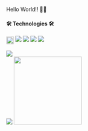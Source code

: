Hello World!! 👋👋


  <div style="display: inline_block">
    <h4>🛠 Technologies  🛠  </h4>
    <img align="center" alt="mat-linux" height="20" width="20" img src="https://cdn.jsdelivr.net/gh/devicons/devicon/icons/linux/linux-original.svg" />  
    <img src="https://img.icons8.com/fluency/48/000000/typescript--v1.png"/>  
    <img src="https://img.icons8.com/color/48/000000/react-native.png"/>
    <img src="https://img.icons8.com/color/48/000000/bootstrap.png"/>  
    <img src="https://img.icons8.com/color/48/000000/git.png"/>         
   </div> 
   <br>

   <div style "display: inline-block">
    <a height="30" width="30" href="https://www.linkedin.com/in/matheus-ganzala-nunes-teixeira-276b4415b/" target="_blank"><img src="https://img.shields.io/badge/-LinkedIn-%230077B5?style=for-the-badge&logo=linkedin&logoColor=white" target="_blank"></a>   
  </div>

  <div style "display: flex">
    <img src="https://github-readme-stats.vercel.app/api/top-langs/?username=matganzala&theme=dark"/>
    <a href="https://github.com/matganzala">
    <img height="180em" src="https://github-readme-stats.vercel.app/api?username=matganzala&show_icons=true&theme=radical&include_all_commits=true&               count_private=true"/>
  </div>
    

